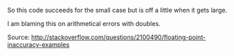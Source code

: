 So this code succeeds for the small case but is off a little when it gets large.

I am blaming this on arithmetical errors with doubles.

Source: http://stackoverflow.com/questions/2100490/floating-point-inaccuracy-examples
